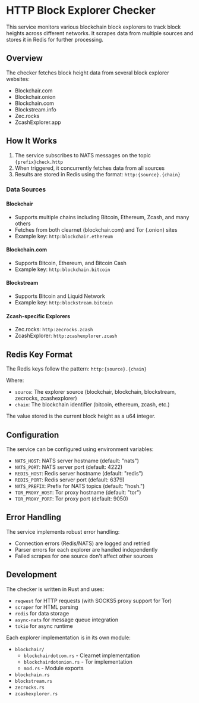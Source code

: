 # HTTP Block Explorer Checker

This service monitors various blockchain block explorers to track block heights across different networks. It scrapes data from multiple sources and stores it in Redis for further processing.

## Overview

The checker fetches block height data from several block explorer websites:
- Blockchair.com
- Blockchair.onion
- Blockchain.com
- Blockstream.info
- Zec.rocks
- ZcashExplorer.app

## How It Works

1. The service subscribes to NATS messages on the topic `{prefix}check.http`
2. When triggered, it concurrently fetches data from all sources
3. Results are stored in Redis using the format: `http:{source}.{chain}`

### Data Sources

#### Blockchair
- Supports multiple chains including Bitcoin, Ethereum, Zcash, and many others
- Fetches from both clearnet (blockchair.com) and Tor (.onion) sites
- Example key: `http:blockchair.ethereum`

#### Blockchain.com
- Supports Bitcoin, Ethereum, and Bitcoin Cash
- Example key: `http:blockchain.bitcoin`

#### Blockstream
- Supports Bitcoin and Liquid Network
- Example key: `http:blockstream.bitcoin`

#### Zcash-specific Explorers
- Zec.rocks: `http:zecrocks.zcash`
- ZcashExplorer: `http:zcashexplorer.zcash`

## Redis Key Format

The Redis keys follow the pattern: `http:{source}.{chain}`

Where:
- `source`: The explorer source (blockchair, blockchain, blockstream, zecrocks, zcashexplorer)
- `chain`: The blockchain identifier (bitcoin, ethereum, zcash, etc.)

The value stored is the current block height as a u64 integer.

## Configuration

The service can be configured using environment variables:
- `NATS_HOST`: NATS server hostname (default: "nats")
- `NATS_PORT`: NATS server port (default: 4222)
- `REDIS_HOST`: Redis server hostname (default: "redis")
- `REDIS_PORT`: Redis server port (default: 6379)
- `NATS_PREFIX`: Prefix for NATS topics (default: "hosh.")
- `TOR_PROXY_HOST`: Tor proxy hostname (default: "tor")
- `TOR_PROXY_PORT`: Tor proxy port (default: 9050)

## Error Handling

The service implements robust error handling:
- Connection errors (Redis/NATS) are logged and retried
- Parser errors for each explorer are handled independently
- Failed scrapes for one source don't affect other sources

## Development

The checker is written in Rust and uses:
- `reqwest` for HTTP requests (with SOCKS5 proxy support for Tor)
- `scraper` for HTML parsing
- `redis` for data storage
- `async-nats` for message queue integration
- `tokio` for async runtime

Each explorer implementation is in its own module:
- `blockchair/`
  - `blockchairdotcom.rs` - Clearnet implementation
  - `blockchairdotonion.rs` - Tor implementation
  - `mod.rs` - Module exports
- `blockchain.rs`
- `blockstream.rs`
- `zecrocks.rs`
- `zcashexplorer.rs`
